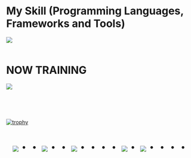 # My Skill (Programming Languages, Frameworks and Tools)

<img src="https://skillicons.dev/icons?i=html,css,js,typescript,firebase,vue,mysql,github,vscode,docker,laravel,discord,php,gutlab,vite" /> <br /><br />

  
# NOW TRAINING

<img src="https://skillicons.dev/icons?i=react,next,typescript,mysql,laravel,docker,vscode,github" /> <br /><br />

<br><br>

[![trophy](https://github-profile-trophy.vercel.app/?username=koheiino)](https://github.com/ryo-ma/github-profile-trophy)

<div align="center">
    <h1>
        <img src="https://user-images.githubusercontent.com/44926913/175852850-3fb6c715-1856-41ff-8c1f-94ce3b03b458.gif">・・
        <img src="https://user-images.githubusercontent.com/44926913/175853109-f8850656-6704-4a8a-bee6-9aca154d929b.gif">・・
        <img src="https://user-images.githubusercontent.com/44926913/175853154-5449d974-975e-44a6-ab84-a86031265e40.gif">・・・・
        <img src="https://user-images.githubusercontent.com/44926913/175853109-f8850656-6704-4a8a-bee6-9aca154d929b.gif">・
        <img src="https://user-images.githubusercontent.com/44926913/175853154-5449d974-975e-44a6-ab84-a86031265e40.gif">・・・・
    </h1>
  </div>
<br><br><br>
